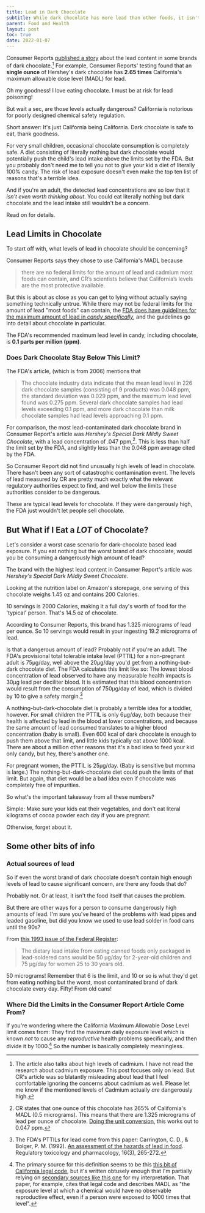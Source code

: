 ```yaml
---
title: Lead in Dark Chocolate
subtitle: While dark chocolate has more lead than other foods, it isn't something you should worry about.
parent: Food and Health
layout: post
toc: true
date: 2022-01-07
---
```


Consumer Reports [published a story](https://www.consumerreports.org/health/food-safety/lead-and-cadmium-in-dark-chocolate-a8480295550/) 
about the lead content in some brands of dark chocolate.[^cadmiumnote]
For example, Consumer Reports' testing found that an **single ounce** of Hershey's dark chocolate 
has **2.65 times** California's maximum allowable dose level (MADL) for lead. <!--(0.5 micrograms)-->

[^cadmiumnote]: The article also talks about high levels of cadmium. I have not read the research about cadmium exposure. This post focuses only on lead. But CR's article was so blatantly misleading about lead that I feel comfortable ignoring the concerns about cadmium as well.<!--their fear-mongering about cadmium as well.--> Please let me know if the mentioned levels of Cadmium actually *are* dangerously high.

Oh my goodness! I love eating chocolate. I must be at risk for lead poisoning!

But wait a sec, are those levels actually dangerous?
California is notorious for poorly designed chemical safety regulation.

Short answer:
It's just California being California.
Dark chocolate is safe to eat, thank goodness.

For very small children, occasional chocolate consumption is completely safe.
A diet consisting of literally nothing but dark chocolate
would potentially push the child's lead intake above the limits set by the FDA.
But you probably don't need me to tell you not to give your kid a diet of literally 100% candy.
The risk of lead exposure doesn't even make the top ten list of reasons that's a terrible idea.

And if you're an adult, the detected lead concentrations are so low that it *isn't even worth thinking about*.
You could eat literally nothing but dark chocolate and the lead intake still wouldn't be a concern.


Read on for details.


## Lead Limits in Chocolate

To start off with, what levels of lead in chocolate should be concerning?

Consumer Reports says they chose to use California's MADL because

> there are no federal limits for the amount of lead and cadmium most foods can contain, and CR’s scientists believe that California’s levels are the most protective available.

But this is about as close as you can get to lying without actually saying something technically untrue.
While there may not be federal limits for the amount of lead "most foods" can contain,
the [FDA does have guidelines for the maximum amount of lead in *candy specifically*](https://www.fda.gov/food/environmental-contaminants-food/supporting-document-recommended-maximum-level-lead-candy-likely-be-consumed-frequently-small), 
and the guidelines go into detail about chocolate in particular.

<!--
The [FDA has info about lead in candy](https://www.fda.gov/food/environmental-contaminants-food/supporting-document-recommended-maximum-level-lead-candy-likely-be-consumed-frequently-small#lead).
See also [this related document](https://www.fda.gov/regulatory-information/search-fda-guidance-documents/guidance-industry-lead-candy-likely-be-consumed-frequently-small-children).
-->

The FDA's recommended maximum lead level in candy, including chocolate, is **0.1 parts per million (ppm)**.

### Does Dark Chocolate Stay Below This Limit?

The FDA's article, (which is from 2006) mentions that

> The chocolate industry data indicate that the mean lead level in 226 dark chocolate samples (consisting of 9 products) was 0.048 ppm, the standard deviation was 0.029 ppm, and the maximum lead level found was 0.275 ppm. Several dark chocolate samples had lead levels exceeding 0.1 ppm, and more dark chocolate than milk chocolate samples had lead levels approaching 0.1 ppm.

For comparison, the most lead-contaminated dark chocolate brand in Consumer Report's article was 
*Hershey's Special Dark Mildly Sweet Chocolate*, with a lead concentration of .047 ppm,[^leadppmcalculation].
This is less than half the limit set by the FDA, and slightly less than the 0.048 ppm average cited by the FDA.

[^leadppmcalculation]: CR states that one ounce of this chocolate has 265% of California's MADL (0.5 micrograms). This means that there are 1.325 micrograms of lead per ounce of chocolate. [Doing the unit conversion](https://www.wolframalpha.com/input?i=1.325+micrograms+per+ounce), this works out to 0.047 ppm.

So Consumer Report did not find unusually high levels of lead in chocolate.
There hasn't been any sort of catastrophic contamination event.
The levels of lead measured by CR are pretty much exactly what the relevant regulatory authorities expect to find,
and well below the limits these authorities consider to be dangerous.

These are typical lead levels for chocolate.
If they were dangerously high, the FDA just wouldn't let people sell chocolate.



## But What if I Eat a *LOT* of Chocolate?

Let's consider a worst case scenario for dark-chocolate based lead exposure.
If you eat nothing but the worst brand of dark chocolate, 
would you be consuming a dangerously high amount of lead?

The brand with the highest lead content in Consumer Report's article was
*Hershey's Special Dark Mildly Sweet Chocolate*.

Looking at the nutrition label on Amazon's storepage, 
one serving of this chocolate weighs 1.45 oz and contains 200 Calories.

10 servings is 2000 Calories, making it a full day's worth of food for the 'typical' person.
That's 14.5 oz of chocolate.

According to Consumer Reports, this brand has 1.325 micrograms of lead per ounce.
So 10 servings would result in your ingesting 19.2 micrograms of lead.

<!--Doublecheck: 41 grams * 10 * 047ppm = 19.27 micrograms-->

Is that a dangerous amount of lead? Probably not if you're an adult. The FDA's provisional total tolerable intake level (PTTIL) for a non-pregnant adult is 75μg/day, well above the 20μg/day you'd get from a nothing-but-dark chocolate diet. The FDA calculates this limit like so: The lowest blood concentration of lead observed to have any measurable health impacts is 30μg lead per deciliter blood. It is estimated that this blood concentration would result from the consumption of 750μg/day of lead, which is divided by 10 to give a safety margin.[^citationforPTTIL]

[^citationforPTTIL]: The FDA's PTTILs for lead come from this paper: Carrington, C. D., & Bolger, P. M. (1992). [An assessment of the hazards of lead in food](https://www.sciencedirect.com/science/article/pii/027323009290006U). Regulatory toxicology and pharmacology, 16(3), 265-272.

A nothing-but-dark-chocolate diet is probably a terrible idea for a toddler, however. For small children the PTTIL is only 6μg/day, both because their health is affected by lead in the blood at lower concentrations, and because the same amount of lead consumed translates to a higher blood concentration (baby is small). Even 600 kcal of dark chocolate is enough to push them above that limit, and little kids typically eat above 1000 kcal. There are about a million other reasons that it's a bad idea to feed your kid only candy, but hey, there's another one.

For pregnant women, the PTTIL is 25μg/day. (Baby is sensitive but momma is large.)
The nothing-but-dark-chocolate diet could push the limits of that limit.
But again, that diet would be a bad idea even if chocolate was completely free of impurities.

So what's the important takeaway from all these numbers?

Simple: 
Make sure your kids eat their vegetables,
and don't eat literal kilograms of cocoa powder each day if you are pregnant.

Otherwise, forget about it.



## Some other bits of info


<!--
[This paper](https://www.sciencedirect.com/science/article/pii/S0273230017300843#bib7) makes a similar statement.

> A MADL is the exposure level at which a chemical would have no observable reproductive effect, even if a person were exposed to 1000 times that level.

It cites [California legal code](https://oehha.ca.gov/media/downloads/crnr/regtextart8041511.pdf), but CA code is written atrociously. The linked bit of law mentions

> By means of an assessment that meets the standards described in Section
12803 to determine the maximum dose level having no observable effect, and dividing
that level by one thousand (1,000) to arrive at the maximum allowable dose level,
-->

<!--
Remember how the article said:

> CR’s scientists believe that California’s levels are the most protective available

Let me translate that for you:

> CR’s editors believe that California’s levels make for the most provocative infographics
-->


### Actual sources of lead

So if even the worst brand of dark chocolate doesn't contain high enough levels of lead to cause significant concern, 
are there any foods that do?

Probably not. <!-- If there were, they'd be illegal to sell.-->
Or at least, it isn't the food itself that causes the problem.

But there are other ways for a person to consume dangerously high amounts of lead.
I'm sure you've heard of the problems with lead pipes and leaded gasoline,
but did you know we used to use lead solder in food cans until the 90s?

From [this 1993 issue of the Federal Register](https://www.govinfo.gov/content/pkg/FR-1993-06-21/pdf/FR-1993-06-21.pdf):

> The dietary lead
intake from eating canned foods only
packaged in lead-soldered cans would
be 50 μg/day for 2-year-old children and
75 μg/day for women 25 to 30 years old.

50 micrograms! Remember that 6 is the limit, 
and 10 or so is what they'd get from eating nothing but the worst, 
most contaminated brand of dark chocolate every day.
Fifty! From old cans!

<!--Also worth noting: all these limits don't account for other sources of lead consumption eating into your daily 'budget'. I'm sure you've heard of the leaded gasoline thing, but did you know we used to use lead solder in food cans?!-->


### Where Did the Limits in the Consumer Report Article Come From?

If you're wondering where the California Maximum Allowable Dose Level limit comes from: 
They find the maximum daily exposure level which is known *not* to cause any *reproductive* health problems specifically,
and then divide it by 1000.[^caliMADL]
So the number is basically completely meaningless.

[^caliMADL]: The primary source for this definition seems to be this [this bit of California legal code](https://oehha.ca.gov/media/downloads/crnr/regtextart8041511.pdf), but it's written obtusely enough that I'm partially relying on [secondary sources like this one](https://www.sciencedirect.com/science/article/pii/S0273230017300843#bib7) for my interpretation. That paper, for example, cites that legal code and describes MADL as "the exposure level at which a chemical would have no observable reproductive effect, even if a person were exposed to 1000 times that level".




<!--But there are ways for food to become contaminated.
But there are-->

<!--
The FDA expends quite a lot of effort testing the levels of contaminants in foodstuffs.
If there were some food that consistently had dangerously high amounts of lead, 
I'd hope the FDA would forbid it from being sold as food.
That is kind of what we're paying them for.
-->
<!--
Also, all these limits don't account for other sources of lead consumption eating into your daily 'budget'. I'm sure you've heard of the leaded gasoline thing, but did you know we used to use lead solder in food cans?!
-->




<!--

While I trust the numbers they give for tested lead concentrations,
the article is misleading when it implies that these levels are dangerously high.



But wait, is that actually dangerous? California is pretty famous for poorly designed chemical safety regulation.

First of all, some other bits of info.

1.325 micrograms per ounce is 0.05 parts per million


This number seems in line with typical averages:

> The chocolate industry data indicate that the mean lead level in 226 dark chocolate samples (consisting of 9 products) was 0.048 ppm, the standard deviation was 0.029 ppm, and the maximum lead level found was 0.275 ppm. Several dark chocolate samples had lead levels exceeding 0.1 ppm, and more dark chocolate than milk chocolate samples had lead levels approaching 0.1 ppm. Dark chocolate samples tended to have higher lead levels than milk chocolate samples because chocolate liquor is the principal source of lead in chocolate products, and dark chocolate products contain higher amounts of chocolate liquor than milk chocolate products.

It also recommends a limit of 0.1 ppm in candy, so the numbers from CR are safe.

> FDA has estimated the potential exposure of small children from the candy products with lead levels no higher than we anticipate to be present in candy produced when we issue the 0.1 ppm guidance level and has concluded that the lead in such candy products would not constitute a health hazard.

> We used a modeling technique known as Monte Carlo simulation to estimate the mean and 90th percentile daily intake of lead per small child that would likely result if manufactures produced candy with these anticipated lead levels.[9] We then compared these lead intake levels to FDA's provisional total tolerable intake level (PTTIL) for lead by small children of 6 micrograms per day. (Ref. 1) The simulations incorporated data on lead concentration data from FDA's TDS and from industry, and food consumption data from the 1994-98 CSFII.

> The PTTIL is the total daily lead intake from all sources that provides a reasonable margin of protection against the known adverse effects of lead. An estimate of lead intake from a respective type of candy that is low relative to the PTTIL indicates that the candy would not pose a significant risk for adverse health effects from lead exposure.

Ref 1 cites `Federal Register, Vol. 58, pg. 33860, June 21, 1993.`

[This appears to be that document.](https://www.govinfo.gov/content/pkg/FR-1993-06-21/pdf/FR-1993-06-21.pdf)

> In the proposed rule on ceramic
pitchers (54 FR 23485), FDA announced
a provisional tolerable daily intake
range of 6 to 18 pg/day for lead for a 19-
kilogram (kg) child (22 pounds). As
explained in that proposal, the agency
calculated the lower end of this range
from an EPA health advisory for lead
exposure in the blood. The blood lead
level of concern to EPA was 10 pg/dL
from all sources. FDA calculated the
upper end of the range from the 25 pg/
kg provisional tolerable weekly intake
for lead from all sources established by
the Joint Expert Committee on Food Additives pf the Food and Agriculture
Organization (FAO) and WHO.

Lots more info starting on page 33863.

To summarize,

- Blood levels of 10 micrograms per deciliter have been observed to cause health problems. This is the Lowest Observed Effect Level (LOEL).
- Eating +1 microgram per day seems to increase blood concentrations of lead by 0.16 mcg/dL in small children.
- Thus an intake of 60 micrograms is the lowest amount known for sure to cause health problems in bebby.
- Divide by ten to get the PTTIL of 6 micrograms per day.

A similar calculation is done to get the 25 microgram PTTIL for pregnant women, ~~based on their body mass.~~
based on a lower conversion ratio.

What about non pregnant adults? 
In non-pregnant adults, the LEOL was 3 times higher, at 30 mcg/dL blood concentration. See below.



> The dietary lead
intake from eating canned foods only
packaged in lead-soldered cans would
be 50 pg/day for 2-year-old children and
75 pg/day for women 25 to 30 years old.
Thus, the use of only lead-soldered food
cans would result in a 5-fold increase in
the dietary lead intake for children and
women 25 to 30 years old from
consumption of canned foods.


------

For water, [the guidelines](https://www.fda.gov/consumers/consumer-updates/bottled-water-everywhere-keeping-it-safe)
are 15 ppb lead for tap water

[10 ppm for cosmetics](https://www.fda.gov/cosmetics/potential-contaminants-cosmetics/lead-cosmetics)

[50 mcg per cubic meter of air?](https://www.cdc.gov/niosh/topics/lead/limits.html)

------

-->

<!--


[This page](https://dradrianmd.com/prop-65) mentions

> For example, for lead, for children under the age of six, the U.S. Food and Drug Administration has established the “provisional total tolerable intake level” at six micrograms of lead per day.  Consuming less than this amount of lead daily is an amount the U.S. Food and Drug Administration deems to be safe for children in this age group.  By contrast, Proposition 65 requires a warning notice on any product that provides 0.5 micrograms of lead daily – an amount 12 times lower than the U.S. Food and Drug Administration’s “provisional total tolerable intake level” for daily lead consumption in a six-year-old.  For pregnant women, the U.S. Food and Drug Administration’s “provisional total tolerable intake level” for lead is 25 micrograms daily, which is 50 times greater than the amount requiring a Proposition 65 warning notice.  Finally, the U.S. Food and Drug Administration’s “provisional total tolerable intake level” for non-pregnant adults is set at 75 micrograms of lead daily, which is 150 times greater than the amount requiring a Proposition 65 warning notice in the State of California.

No cite, sadly.

But taking that as given, How much Hershey's dark chocolate (1.325 micrograms lead per oz) would you need to exceed the limit of PTTIL?
For small children, it's 4.52 oz.
For pregnant women, it's 18.9 oz.
For non-pregnant adults, it's 56.6 oz.
(cites [this source](https://pubmed.ncbi.nlm.nih.gov/1293643/))

Nutrition facts for HERSHEY'S SPECIAL DARK Mildly Sweet Chocolate say one serving is 200 kcal, 1.45oz.
This means 138 kcal per oz. 
You would need to eat 14.5 oz to get 2000 kcal.
So a day's worth of chocolate is 19.2 micrograms. Under the limit for even pregnant women. Great!
But if a six year old eating, say, 1400 kcal, then that's 13.4 micrograms lead. That's too much.

[Okay, this page cites some sources thank goodness.](https://www.michaelmooney.net/Lead_In_Vitamins.pdf)

> According to the World Health Organization’s safety data on lead, the Provisional Tolerable Weekly
Intake (PTWI) for ingestion of lead from all sources is 25 mcg per kilogram (2.2 lbs) of bodyweight. 3
(The PTWI is a dosage that is known to be safe over time, because over time it is well-known by
scientists that the body is exposed to and excretes a certain amount of lead easily.)
To simplify this equation into terms we can understand, the PTWI safe weekly intake of lead for a 150-
pound person (150 lbs = 68.18 kilograms) times 25 mcg is 1704 mcg of lead per week or 243 mcg of
lead per day.

(cites [this slide deck](https://web.archive.org/web/20131029161624/http://www.who.int/ifcs/documents/forums/forum5/pronczuk.pdf))

Also cites 
[Total Diet Study Statistics on Element Results](https://web.archive.org/web/20111203001149/http://www.fda.gov/downloads/Food/FoodSafety/FoodContaminantsAdulteration/TotalDietStudy/UCM184301.pdf).
[This looks like an updated version](https://www.fda.gov/food/fda-total-diet-study-tds/fda-total-diet-study-tds-results).
The latter report 


Haven't read yet; seems relevant: [Cadmium and lead in cocoa powder and chocolate products in the US Market ](https://pubmed.ncbi.nlm.nih.gov/29310543/)

-->


<!----

Okay back to that cite which contained the numbers for FDA's recommendations:

[An assessment of the hazards of lead in food](https://pubmed.ncbi.nlm.nih.gov/1293643/)

Oh, this is from the FDA, so it's official.

> current dietary
intakes of lead in various age groups have been estimated to range from 5 to 11 pg
Pb/day (Bolger et al., 1991).

> Any decision to limit exposure to
lead from a particular source must consider the addition of that particular source to
exposure from other nondietary and dietary sources. The provisional tolerable total
intake levels do not account for exposures to lead that may be expected to occur from
other sources. Therefore, these numbers will need to be adjusted downward to allow
for other anticipated exposures to lead. Table 4 provides examples of levels that might
be selected for an individual dietary source.

It looks like these are determined by finding the lowest level shown to cause problems, and dividing it by ten.


> Adults. Levels of 30 pg Pb/dl have been repeatedly associated with [bad stuff]

> The relationship between lead ingestion and
blood lead levels in children and adults has been estimated to be 0.16 and 0.04 mcg/dL blood lead per mcg ingested per day.


So to reiterate:
- LOEL 10 in blood for bebby (or pregante), 30 in grownup.
- When finding out how much eaten results in this amount, multiply by 6 for bebby, 25 for grownup
- divide by 10 for safety margin.

--- 

What about WHO's limits?

[This page](https://chempedia.info/page/092062239246072222102248074067140070044040024071/) suggests WHO's limit is 500 micrograms per day.

[This](https://www.euro.who.int/__data/assets/pdf_file/0020/123077/AQG2ndEd_6_7Lead.pdf) talks a lot about exposure, but doesn't recommend limits. Curiously, it also claims that 

> Several studies have
reported average lead intakes in the range of 100–500 μg/day for adults, with individual diets
covering a much greater range. More recent data indicate total daily intakes of about 100 μg
or less (12).

It's from 2001, so maybe things have just rapidly improved.

[This page](https://inchem.org/documents/jecfa/jecmono/v21je16.htm) also mentions the WHO limit of provisional tolerable weekly intake
of 3 mg of lead/person, equivalent to 0.05 mg/kg b.w. for adults. (3 mg is 3000 micrograms,)

> Mahaffey recommended that the
    maximum tolerable intake for lead from all sources for infants between
    birth and age 6 months should be as low as possible and less than
    100 µg/day, and that intake should be no more than 150 µg of lead/day
    for children between 6 months and 2 years (Mahaffey, 1977).

>  In a study with infants Ryu et al. (1983) demonstrated that
    with low non-dietary exposure to lead, a mean intake of 3-4 µg
    lead/kg b.w. was not associated with an increase in blood lead
    concentration. However, increased blood lead levels did occur when the
    dietary intakes of lead were 8-9 µg/kg b.w./day.

Overall, a very info-rich page!

Something to read later: [Tolerable weekly intake for cadmium](https://efsa.onlinelibrary.wiley.com/doi/pdf/10.2903/j.efsa.2011.1975)


[Supposedly lead shot might be bad enough to cause problems](https://www.amjmed.com/article/S0002-9343(16)30021-3/fulltext) (haven't read yet)
-->

<!--
## California Law

<!--
https://www.sciencedirect.com/science/article/pii/S0273230017300843#bib7
https://oehha.ca.gov/media/downloads/crnr/regtextart8041511.pdf

https://oehha.ca.gov/proposition-65/general-info/current-proposition-65-no-significant-risk-levels-nsrls-maximum
https://oehha.ca.gov/proposition-65/law/proposition-65-law-and-regulations


[This page](https://dradrianmd.com/prop-65) is well written but lacks sources.

> The maximum daily exposure threshold for a birth defect-risk chemical is determined using the “no observable effect level.”  The “no observable effect level” is defined as the maximum daily level of exposure that has been shown to not cause any birth defects or reproductive harm in laboratory animals or humans.  In addition, as a margin of safety, the “no observable effect level” is divided by 1,000 to establish the threshold for requiring a Proposition 65 warning notice for that chemical.

also says

> The maximum daily exposure threshold for a cancer-risk chemical is determined using the “no significant risk level.” The “no significant risk level” is defined as the maximum daily level of exposure that would result in not more than one additional case of cancer in 100,000 individuals exposed to that specific chemical every day for 70 years.  In other words, a person who was exposed for 70 years to the maximum daily limit of the chemical at the “no significant risk level” would have no more than a one-in-100,000 chance of developing cancer as a result of that 70-year exposure.

[This paper](https://www.sciencedirect.com/science/article/pii/S0273230017300843#bib7) makes a similar statement.

> A MADL is the exposure level at which a chemical would have no observable reproductive effect, even if a person were exposed to 1000 times that level.

It cites [California legal code](https://oehha.ca.gov/media/downloads/crnr/regtextart8041511.pdf), but CA code is written atrociously. The linked bit of law mentions

> By means of an assessment that meets the standards described in Section
12803 to determine the maximum dose level having no observable effect, and dividing
that level by one thousand (1,000) to arrive at the maximum allowable dose level,

But how do I find section 12803. I haven't a clue. A web search finds plenty of CA laws with that section header, and I didn't see any related to chemical safety testing.

Fortunately, it also then defines

> For purposes of this article, “NOEL” shall mean that no observable effect
level, which is the maximum dose level of exposure at which a chemical has no
observable reproductive effect.

So I'll just have to accept that wording is the best I'm going to get.


[Here's a big table of CA limits](https://oehha.ca.gov/proposition-65/general-info/current-proposition-65-no-significant-risk-levels-nsrls-maximum).
Lead is 15 μg/day for NSRL and 0.5 μg/day for MADL


[chocolate numbers comparable to fish, it seems](https://pubmed.ncbi.nlm.nih.gov/24206730/)


-----------

So, the lead in the dark chocolate. You still probably shouldn't eat *only* cocoa powder, but even a diet of nothing but dark chocolate would keep you under the 

So, the lead in the dark chocolate.

The highest lead concentration in chocolate found by Consumer Reports was 1.33 µg/oz, found in Hershey's Special Dark Mildly Sweet Chocolate.
This brand of chocolate has 200 kcal in a 1.45 oz serving. 
You would need to eat 14.5 oz to get the 'typical' 2000 kcal of energy,
would you result in your ingesting 19.2 micrograms of lead.

Is that a dangerous amount of lead? Probably not if you're an adult.
The FDA's provisional total tolerable intake level (PTTIL) for a non-pregnant adult is 75μg/day,
well above the 20μg/day you'd get from a nothing-but-dark chocolate diet.
The FDA calculates this limit like so: The lowest blood concentration of lead observed to have any measurable health impacts is 30μg lead per deciLiter blood. It is estimated that this blood concentration would result from the consumption of 750μg/day of lead, which is divided by 10 to give a safety margin.

A nothing-but-dark-chocolate diet is probably a terrible idea for a toddler, however.
For small children the PTTIL is only 6μg/day, both because their health is affected by lead in the blood at lower concentrations, and because the same amount of lead consumed translates to a higher blood concentration (bebby is smol).
Even 600 kcal of dark chocolate is enough to push them above that limit, and little kids typically eat above 1000 kcal.

There are about a million other reasons that it's a bad idea to feed your kid *only* candy, but hey, there's another one.

Also, all these limits don't account for other sources of lead consumption eating into your daily 'budget'. I'm sure you've heard of the leaded gasoline thing, but did you know we used to use lead solder in food cans?!


https://www.govinfo.gov/content/pkg/FR-1993-06-21/pdf/FR-1993-06-21.pdf


> The dietary lead
intake from eating canned foods only
packaged in lead-soldered cans would
be 50 μg/day for 2-year-old children and
75 μg/day for women 25 to 30 years old.


Finally, where does the California maximum allowable dose level limit come from? They find the maximum daily exposure level which is known *not* to cause any *reproductive* health problems specifically, and then divide it by 1000. So the number is basically completely meaningless.



-->